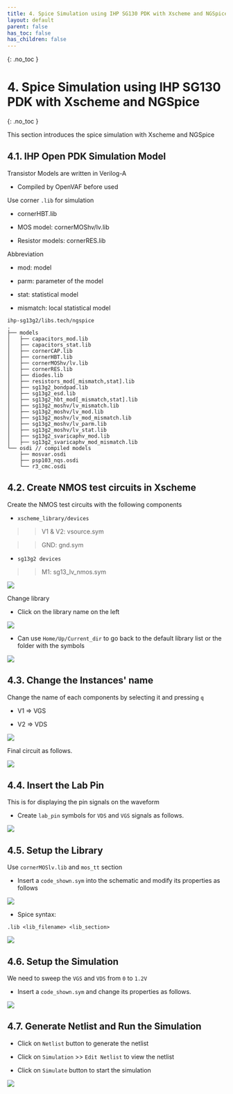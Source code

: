 ```yaml
---
title: 4. Spice Simulation using IHP SG130 PDK with Xscheme and NGSpice
layout: default
parent: false
has_toc: false
has_children: false
---
```

{: .no_toc }
# 4. Spice Simulation using IHP SG130 PDK with Xscheme and NGSpice

{: .no_toc }

<!-- <details open markdown="block">
  <summary>
    Table of contents
  </summary>
  {: .text-delta }
- TOC
{:toc}
</details> -->

This section introduces the spice simulation with Xscheme and NGSpice 

## 4.1. IHP Open PDK Simulation Model

Transistor Models are written in Verilog-A

- Compiled by OpenVAF before used

Use corner `.lib` for simulation

- cornerHBT.lib

- MOS model: cornerMOShv/lv.lib

- Resistor models: cornerRES.lib

Abbreviation

- mod: model

- parm: parameter of the model

- stat: statistical model

- mismatch: local statistical model

```
ihp-sg13g2/libs.tech/ngspice
.
├── models
│   ├── capacitors_mod.lib
│   ├── capacitors_stat.lib
│   ├── cornerCAP.lib
│   ├── cornerHBT.lib
│   ├── cornerMOShv/lv.lib
│   ├── cornerRES.lib
│   ├── diodes.lib
│   ├── resistors_mod[_mismatch,stat].lib
│   ├── sg13g2_bondpad.lib
│   ├── sg13g2_esd.lib
│   ├── sg13g2_hbt_mod[_mismatch,stat].lib
│   ├── sg13g2_moshv/lv_mismatch.lib
│   ├── sg13g2_moshv/lv_mod.lib
│   ├── sg13g2_moshv/lv_mod_mismatch.lib
│   ├── sg13g2_moshv/lv_parm.lib
│   ├── sg13g2_moshv/lv_stat.lib
│   ├── sg13g2_svaricaphv_mod.lib
│   ├── sg13g2_svaricaphv_mod_mismatch.lib
└── osdi // compiled models
    ├── mosvar.osdi
    ├── psp103_nqs.osdi
    └── r3_cmc.osdi
```

## 4.2. Create NMOS test circuits in Xscheme

Create the NMOS test circuits with the following components

- `xscheme_library/devices`

>> V1 & V2: vsource.sym

>> GND: gnd.sym

- `sg13g2 devices`

>> M1: sg13_lv_nmos.sym

![](images/4.1-nmos_overview_schematic.png)

Change library

- Click on the library name on the left

![](images/4.2-change_library.png)

- Can use `Home/Up/Current_dir` to go back to the default library list or the folder with the symbols

![](images/4.3-back_to_default_library.png)

## 4.3. Change the Instances' name

Change the name of each components by selecting it and pressing `q`

- V1 => VGS

- V2 => VDS

![](images/4.4-change_name_vsource.png)

Final circuit as follows.

![](images/4.5-final_nmos_circuit.png)

## 4.4. Insert the Lab Pin

This is for displaying the pin signals on the waveform

- Create `lab_pin` symbols for `VDS` and `VGS` signals as follows.

![](images/4.6-change_pin_name.png)

## 4.5. Setup the Library

Use `cornerMOSlv.lib` and `mos_tt` section

- Insert a `code_shown.sym` into the schematic and modify its properties as follows

![](images/4.7-library_properties.png)

- Spice syntax:

```spice
.lib <lib_filename> <lib_section>
```

![](images/4.8-final_schematic.png)

## 4.6. Setup the Simulation

We need to sweep the `VGS` and `VDS` from `0` to `1.2V`

- Insert a `code_shown.sym` and change its properties as follows.

![](images/4.9-change_properties_for_simulation.png)

## 4.7. Generate Netlist and Run the Simulation

- Click on `Netlist` button to generate the netlist

- Click on `Simulation` >> `Edit Netlist` to view the netlist

- Click on `Simulate` button to start the simulation

![](images/4.10-generate_netlist_and_simulation.png)

